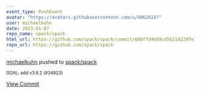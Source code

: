 ```yaml
---
event_type: PushEvent
avatar: "https://avatars.githubusercontent.com/u/4062614?"
user: michaelkuhn
date: 2023-01-07
repo_name: spack/spack
html_url: https://github.com/spack/spack/commit/68bffd4689cd56214229fe76f5763b7389cd998b
repo_url: https://github.com/spack/spack
---
```


<a href='https://github.com/michaelkuhn' target='_blank'>michaelkuhn</a> pushed to <a href='https://github.com/spack/spack' target='_blank'>spack/spack</a>

<small>GDAL: add v3.6.2 (#34823)</small>

<a href='https://github.com/spack/spack/commit/68bffd4689cd56214229fe76f5763b7389cd998b' target='_blank'>View Commit</a>